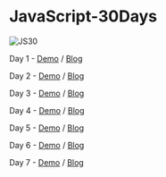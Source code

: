 # JavaScript-30Days

![JS30](https://user-images.githubusercontent.com/47848363/62408642-73c32400-b5fe-11e9-81db-f76a14243ac9.png)

Day 1 - [Demo](https://misty1636.github.io/JavaScript-30Days/01%20-%20JavaScript%20Drum%20Kit/) / [Blog](https://medium.com/@Misty1636/javascript-30-day-1-3272b948c129)

Day 2 - [Demo](https://misty1636.github.io/JavaScript-30Days/02%20-%20JS%20and%20CSS%20Clock/) / [Blog](https://medium.com/@Misty1636/javascript-30-day-2-8d95b09cbb32)

Day 3 - [Demo](https://misty1636.github.io/JavaScript-30Days/03%20-%20CSS%20Variables/) / [Blog](https://medium.com/@Misty1636/javascript-30-day-3-b14ac5f95881)

Day 4 - [Demo](https://misty1636.github.io/JavaScript-30Days/04%20-%20Array%20Cardio%20Day%201/) / [Blog](https://medium.com/@Misty1636/javascript-30-day-4-d58ecce35ac1)

Day 5 - [Demo](https://misty1636.github.io/JavaScript-30Days/05%20-%20Flex%20Panel%20Gallery/) / [Blog](https://medium.com/@Misty1636/javascript-30-day-5-84df8bc66f8c)

Day 6 - [Demo](https://misty1636.github.io/JavaScript-30Days/06%20-%20Type%20Ahead/) / [Blog](https://medium.com/@Misty1636/javascript-30-day-6-103cacc8c722)

Day 7 - [Demo](https://misty1636.github.io/JavaScript-30Days/07%20-%20Array%20Cardio%20Day%202/) / [Blog](https://medium.com/@Misty1636/javascript-30-day-7-c61bad053654)
